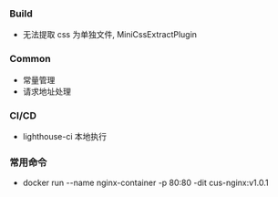 ### Build

- 无法提取 css 为单独文件, MiniCssExtractPlugin

### Common

- 常量管理
- 请求地址处理

### CI/CD

- lighthouse-ci 本地执行

### 常用命令

- docker run --name nginx-container -p 80:80 -dit cus-nginx:v1.0.1

